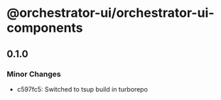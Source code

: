 # @orchestrator-ui/orchestrator-ui-components

## 0.1.0

### Minor Changes

-   c597fc5: Switched to tsup build in turborepo
